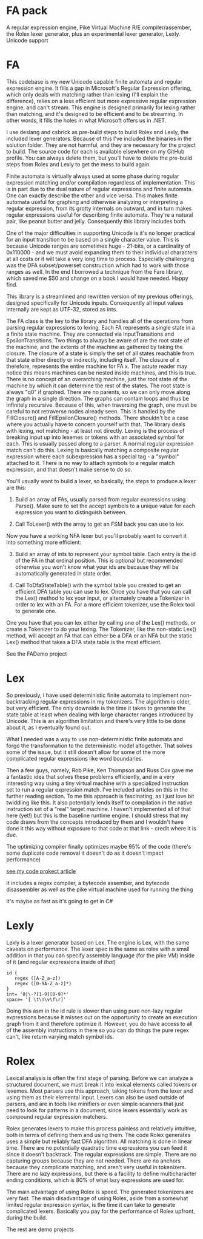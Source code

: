 # FA pack
A regular expression engine, Pike Virtual Machine R/E compiler/assember, the Rolex lexer generator, plus an experimental lexer generator, Lexly. Unicode support

# FA

This codebase is my new Unicode capable finite automata and regular expression engine. It fills a gap in Microsoft's Regular Expression offering, which only deals with matching rather than lexing (I'll explain the difference), relies on a less efficient but more expressive regular expression engine, and can't stream.
This engine is designed primarily for lexing rather than matching, and it's designed to be efficient and to be streaming. In other words, it fills the holes in what Microsoft offers us in .NET.

I use deslang and csbrick as pre-build steps to build Rolex and Lexly, the included lexer generators. Because of this I've included the binaries in the solution folder. They are not harmful, and they are necessary for the project to build. The source code for each is available elsewhere on my GitHub profile. You can always delete them, but you'll have to delete the pre-build steps from Rolex and Lexly to get the mess to build again.

Finite automata is virtually always used at some phase during regular expression matching and/or compilation regardless of implementation. This is in part due to the dual nature of regular expressions and finite automata. One can exactly describe the other and vice versa. This makes finite automata useful for graphing and otherwise analyzing or interpreting a regular expression, from its grotty internals on outward, and in turn makes regular expressions useful for describing finite automata. They're a natural pair, like peanut butter and jelly. Consequently this library includes both.

One of the major difficulties in supporting Unicode is it's no longer practical for an input transition to be based on a single character value. This is because Unicode ranges are sometimes huge - 21-bits, or a cardinality of 0x110000 - and we must avoid expanding them to their individual characters at all costs or it will take a very long time to process. Especially challenging was the DFA subset/powerset construction which had to work with those ranges as well. In the end I borrowed a technique from the Fare library, which saved me $50 and change on a book I would have needed. Happy find.

This library is a streamlined and rewritten version of my previous offerings, designed specifically for Unicode inputs. Consequently all input values internally are kept as UTF-32, stored as ints.

 

The FA class is the key to the library and handles all of the operations from parsing regular expressions to lexing. Each FA represents a single state in a a finite state machine. They are connected via InputTransitions and EpsilonTransitions. Two things to always be aware of are the root state of the machine, and the extents of the machine as gathered by taking the closure. The closure of a state is simply the set of all states reachable from that state either directly or indirectly, including itself. The closure of x therefore, represents the entire machine for FA x. The astute reader may notice this means machines can be nested inside machines, and this is true. There is no concept of an overarching machine, just the root state of the machine by which it can determine the rest of the states. The root state is always "q0" if graphed. There are no parents, so we can only move along the graph in a single direction. The graphs can contain loops and thus be infinitely recursive. Because of this, when traversing the graph, one must be careful to not retraverse nodes already seen. This is handled by the FillClosure() and FillEpsilonClosure() methods. There shouldn't be a case where you actually have to concern yourself with that.
The library deals with lexing, not matching - at least not directly. Lexing is the process of breaking input up into lexemes or tokens with an associated symbol for each. This is usually passed along to a parser. A normal regular expression match can't do this. Lexing is basically matching a composite regular expression where each subexpression has a special tag - a "symbol" attached to it. There is no way to attach symbols to a regular match expression, and that doesn't make sense to do so.

 

You'll usually want to build a lexer, so basically, the steps to produce a lexer are this:

1. Build an array of FAs, usually parsed from regular expressions using Parse(). Make sure to set the accept symbols to a unique value for each expression you want to distinguish between.

2. Call ToLexer() with the array to get an FSM back you can use to lex.

Now you have a working NFA lexer but you'll probably want to convert it into something more efficient:

3. Build an array of ints to represent your symbol table. Each entry is the id of the FA in that ordinal position. This is optional but recommended otherwise you won't know what your ids are because they will be automatically generated in state order.

4. Call ToDfaStateTable() with the symbol table you created to get an efficient DFA table you can use to lex. Once you have that you can call the Lex() method to lex your input, or alternately create a Tokenizer in order to lex with an FA. For a more efficient tokenizer, use the Rolex tool to generate one.

 
One you have that you can lex either by calling one of the Lex() methods, or create a Tokenizer to do your lexing. The Tokenizer, like the non-static Lex() method, will accept an FA that can either be a DFA or an NFA but the static Lex() method that takes a DFA state table is the most efficient.

See the FADemo project

# Lex

So previously, I have used deterministic finite automata to implement non-backtracking regular expressions in my tokenizers. The algorithm is older, but very efficient. The only downside is the time it takes to generate the state table at least when dealing with large character ranges introduced by Unicode. This is an algorithm limitation and there's very little to be done about it, as I eventually found out.

What I needed was a way to use non-deterministic finite automata and forgo the transformation to the deterministic model altogether. That solves some of the issue, but it still doesn't allow for some of the more complicated regular expressions like word boundaries.

Then a few guys, namely, Rob Pike, Ken Thompson and Russ Cox gave me a fantastic idea that solves these problems efficiently, and in a very interesting way using a tiny virtual machine with a specialized instruction set to run a regular expression match. I've included articles on this in the further reading section. To me this approach is fascinating, as I just love bit twiddling like this. It also potentially lends itself to compilation in the native instruction set of a "real" target machine. I haven't implemented all of that here (yet!) but this is the baseline runtime engine. I should stress that my code draws from the concepts introduced by them and I wouldn't have done it this way without exposure to that code at that link - credit where it is due.

The optimizing compiler finally optimizes maybe 95% of the code (there's some duplicate code removal it doesn't do as it doesn't impact performance)

[see my code prokect article](https://www.codeproject.com/Articles/5258194/Lex-An-Optimizing-Compiler-for-Regular-Expressions)

It includes a regex compiler, a bytecode assember, and bytecode disassembler as well as the pike virtual machine used for running the thing

It's maybe as fast as it's going to get in C#

# Lexly

Lexly is a lexer generator based on Lex. The engine is Lex, with the same caveats on performance. The lexer spec is the same as rolex with a small addition in that you can specify assembly language (for the pike VM) inside of it (and regular expressions inside of *that*)

```
id {
   regex ([A-Z_a-z])
   regex ([0-9A-Z_a-z]*)
}
int= '0|\-?[1-9][0-9]*'
space= '[ \t\n\v\f\r]'
```
Doing this asm in the id rule is slower than using pure non-lazy regular expressions because it misses out on the opportunity to create an execution graph from it and therefore optimize it. However, you do have access to all of the assembly instructions in there so you can do things the pure regex can't, like return varying match symbol ids. 

# Rolex

Lexical analysis is often the first stage of parsing. Before we can analyze a structured document, we must break it into lexical elements called tokens or lexemes. Most parsers use this approach, taking tokens from the lexer and using them as their elemental input. Lexers can also be used outside of parsers, and are in tools like minifiers or even simple scanners that just need to look for patterns in a document, since lexers essentially work as compound regular expression matchers.

Rolex generates lexers to make this process painless and relatively intuitive, both in terms of defining them and using them. The code Rolex generates uses a simple but reliably fast DFA algorithm. All matching is done in linear time. There are no potentially quadratic time expressions you can feed it since it doesn't backtrack. The regular expressions are simple. There are no capturing groups because they are not needed. There are no anchors because they complicate matching, and aren't very useful in tokenizers. There are no lazy expressions, but there is a facility to define multicharacter ending conditions, which is 80% of what lazy expressions are used for.

The main advantage of using Rolex is speed. The generated tokenizers are very fast. The main disadvantage of using Rolex, aside from a somewhat limited regular expression syntax, is the time it can take to generate complicated lexers. Basically you pay for the performance of Rolex upfront, during the build.

The rest are demo projects
